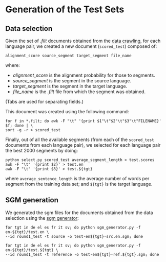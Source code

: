# Generation of the Test Sets

## Data selection
Given the set of *.filt* documents obtained from the [data crawling](../data), for each language pair, we created a new document (`scored_test`) composed of:
```
alignment_score source_segment target_segment file_name
```
where:
* *alignment_score* is the alignment probability for those to segments.
* *source_segment* is the segment in the source language.
* *target_segment* is the segment in the target language.
* *file_name* is the *.filt* file from which the segment was obtained.

(Tabs are used for separating fields.)

This document was created using the following command:
```
for f in *.filt; do awk -F "\t" '{print $1"\t"$2"\t"$3"\t"FILENAME}' $f; done | \
sort -g -r > scored_test
```

Finally, out of all the available segments (from each of the `scored_test` documents from each language pair), we selected for each language pair the best 2000 segments by doing:
```
python select.py scored_test average_segment_length > test.scores
awk -F "\t" '{print $2}' > test.en
awk -F "\t" '{print $3}' > test.${tgt}
```
where `average_sentence_length` is the average number of words per segment from the training data set; and `${tgt}` is the target language.

## SGM generation
We generated the sgm files for the documents obtained from the data selection using the [sgm generator](https://github.com/midobal/covid19mlia-mt-task/tree/master/sgm/generator):
```
for tgt in de el es fr it sv; do python sgm_generator.py -f en-${tgt}/test.en \
--id round1_test -t source -o test-en${tgt}-src.en.sgm; done

for tgt in de el es fr it sv; do python sgm_generator.py -f en-${tgt}/test.${tgt} \
--id round1_test -t reference -o test-en${tgt}-ref.${tgt}.sgm; done
```
